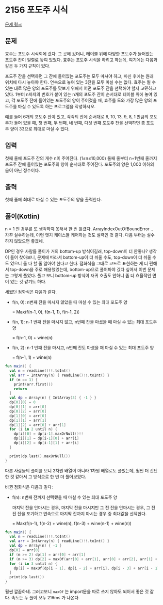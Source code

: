 # 2156 포도주 시식

[문제 링크](https://www.acmicpc.net/problem/2156)

## 문제

효주는 포도주 시식회에 갔다. 그 곳에 갔더니, 테이블 위에 다양한 포도주가 들어있는 포도주 잔이 일렬로 놓여 있었다. 효주는 포도주 시식을 하려고 하는데, 여기에는 다음과 같은 두 가지 규칙이 있다.

포도주 잔을 선택하면 그 잔에 들어있는 포도주는 모두 마셔야 하고, 마신 후에는 원래 위치에 다시 놓아야 한다.
연속으로 놓여 있는 3잔을 모두 마실 수는 없다.
효주는 될 수 있는 대로 많은 양의 포도주를 맛보기 위해서 어떤 포도주 잔을 선택해야 할지 고민하고 있다. 1부터 n까지의 번호가 붙어 있는 n개의 포도주 잔이 순서대로 테이블 위에 놓여 있고, 각 포도주 잔에 들어있는 포도주의 양이 주어졌을 때, 효주를 도와 가장 많은 양의 포도주를 마실 수 있도록 하는 프로그램을 작성하시오.

예를 들어 6개의 포도주 잔이 있고, 각각의 잔에 순서대로 6, 10, 13, 9, 8, 1 만큼의 포도주가 들어 있을 때, 첫 번째, 두 번째, 네 번째, 다섯 번째 포도주 잔을 선택하면 총 포도주 양이 33으로 최대로 마실 수 있다.

## 입력

첫째 줄에 포도주 잔의 개수 n이 주어진다. (1≤n≤10,000) 둘째 줄부터 n+1번째 줄까지 포도주 잔에 들어있는 포도주의 양이 순서대로 주어진다. 포도주의 양은 1,000 이하의 음이 아닌 정수이다.

## 출력

첫째 줄에 최대로 마실 수 있는 포도주의 양을 출력한다.

## 풀이(Kotlin)

n = 1 인 경우를 또 생각하지 못해서 한 번 틀렸다. ArrayIndexOutOfBoundError .. 자꾸 실수하는데,
이런 엣지 케이스들 케어하는 것도 실력인 것 같다. 다음 부터는 실수하지 않았으면 좋겠네.

DP인 경우 사람들 풀이가 거의 bottom-up 방식이길래, top-down이 더 안좋나? 생각이 들어 찾아보니, 문제에 따라서 bottom-up이 더 쉬울 수도, top-down이
더 쉬울 수도 있으니 둘 다 할 줄 알아야 한다고 한다. 점화식을 그대로 코드로 표현하는 게 더 편해서 top-down을 주로 애용했었는데, bottom-up으로 풀어봐야 겠다 싶어서
이번 문제는 그렇게 풀었다. 풀고 보니 bottom-up 방식이 재귀 호출도 안하니 좀 더 효율적인 면이 있는 것 같기도 하다.

세웠던 점화식은 다음과 같다.

* f(n, 0): n번째 잔을 마시지 않았을 때 마실 수 있는 최대 포도주 양

    = Max(f(n-1, 0), f(n-1, 1), f(n-1, 2))

* f(n, 1): n-1 번째 잔을 마시지 않고, n번째 잔을 마셨을 때 마실 수 있는 최대 포도주 양

    = f(n-1, 0) + wine(n)

* f(n, 2): n-1 번째 잔을 마시고, n번째 잔도 마셨을 때 마실 수 있는 최대 포도주 양

    = f(n-1, 1) + wine(n)

```kotlin
fun main() {
  val n = readLine()!!.toInt()
  val arr = IntArray(n) { readLine()!!.toInt() }
  if (n == 1) {
    print(arr.first())
    return
  }
  val dp = Array(n) { IntArray(3) { -1 } }
  dp[0][0] = 0
  dp[0][1] = arr[0]
  dp[0][2] = arr[0]
  dp[1][0] = arr[0]
  dp[1][1] = arr[1]
  dp[1][2] = arr[0] + arr[1]
  for (i in 2 until n) {
    dp[i][0] = dp[i-1].maxOrNull()!!
    dp[i][1] = dp[i-1][0] + arr[i]
    dp[i][2] = dp[i-1][1] + arr[i]
  }

  print(dp.last().maxOrNull())
}
```

다른 사람들의 풀이를 보니 2차원 배열이 아니라 1차원 배열로도 풀었는데, 훨씬 더 간단한 것 같아서 그 방식으로 한 번 더 풀어보았다.

바뀐 점화식은 다음과 같다:

* f(n): n번째 잔까지 선택했을 때 마실 수 있는 최대 포도주 양

  마지막 잔을 안마시는 경우, 마지막 잔을 마시지만 그 전 잔을 안마시는 경우, 그 전전 잔을 포기하고 연속으로 마지막 잔까지 마시는 경우 중 최대값을 선택한다.

  = Max(f(n-1), f(n-2) + wine(n), f(n-3) + wine(n-1) + wine(n))  

```kotlin
fun main() {
  val n = readLine()!!.toInt()
  val arr = IntArray(n) { readLine()!!.toInt() }
  val dp = Array(n) { -1 }
  dp[0] = arr[0]
  if (n >= 2) dp[1] = arr[0] + arr[1]
  if (n >= 3) dp[2] = maxOf(arr[0] + arr[1], arr[0] + arr[2], arr[1] + arr[2])
  for (i in 3 until n) {
    dp[i] = maxOf(dp[i - 1], dp[i - 2] + arr[i], dp[i - 3] + arr[i - 1] + arr[i])
  }
  print(dp.last())
}
```

훨씬 깔끔하네. 그러고보니 `maxOf` 는 import문을 따로 쓰지 않아도 되어서 좋은 것 같다. 속도는 두 풀이 모두 216ms 가 나온다.
